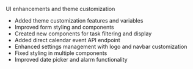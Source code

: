 UI enhancements and theme customization

- Added theme customization features and variables
- Improved form styling and components
- Created new components for task filtering and display
- Added direct calendar event API endpoint
- Enhanced settings management with logo and navbar customization
- Fixed styling in multiple components
- Improved date picker and alarm functionality